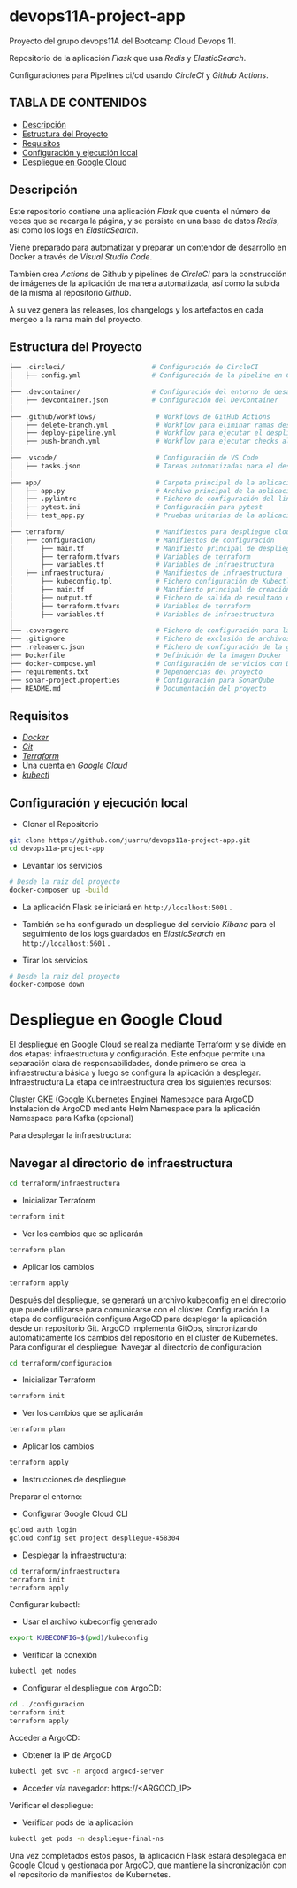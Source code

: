 # devops11A-project-app

Proyecto del grupo devops11A del Bootcamp Cloud Devops 11.

Repositorio de la aplicación *Flask* que usa *Redis* y *ElasticSearch*.

Configuraciones para Pipelines ci/cd usando *CircleCI* y *Github Actions*.

## TABLA DE CONTENIDOS

- [Descripción](#descripción)
- [Estructura del Proyecto](#estructura-del-proyecto)
- [Requisitos](#requisitos)
- [Configuración y ejecución local](#configuración-y-ejecución-local)
- [Despliegue en Google Cloud](#despliegue-en-google-cloud)

## Descripción

Este repositorio contiene una aplicación *Flask* que cuenta el número de veces que se recarga la página, y se persiste en una base de datos *Redis*, así como los logs en *ElasticSearch*.

Viene preparado para automatizar y preparar un contendor de desarrollo en Docker a través de *Visual Studio Code*.

También crea *Actions* de Github y pipelines de *CircleCI* para la construcción de imágenes de la aplicación de manera automatizada, así como la subida de la misma al repositorio *Github*.  

A su vez genera las releases, los changelogs y los artefactos en cada mergeo a la rama main del proyecto.

## Estructura del Proyecto

```bash
├── .circleci/                      # Configuración de CircleCI
│   ├── config.yml                  # Configuración de la pipeline en CircleCI para la rama dev
│  
├── .devcontainer/                  # Configuración del entorno de desarrollo en VS Code  
│   ├── devcontainer.json           # Configuración del DevContainer  
│  
├── .github/workflows/               # Workflows de GitHub Actions  
│   ├── delete-branch.yml            # Workflow para eliminar ramas después de merge a dev  
│   ├── deploy-pipeline.yml          # Workflow para ejecutar el despliegue de la rama main y creación de la imagen de la aplicación.  
│   ├── push-branch.yml              # Workflow para ejecutar checks al subir commits a una rama que no sea dev o main.
│  
├── .vscode/                         # Configuración de VS Code  
│   ├── tasks.json                   # Tareas automatizadas para el desarrollo  
│  
├── app/                             # Carpeta principal de la aplicación  
│   ├── app.py                       # Archivo principal de la aplicación Flask  
│   ├── .pylintrc                    # Fichero de configuración del linting  
│   ├── pytest.ini                   # Configuración para pytest  
│   ├── test_app.py                  # Pruebas unitarias de la aplicación  
│
├── terraform/                       # Manifiestos para despliegue cloud de la aplicación
│   ├── configuracion/               # Manifiestos de configuración
│       ├── main.tf                  # Manifiesto principal de despliegue
│       ├── terraform.tfvars         # Variables de terraform
│       ├── variables.tf             # Variables de infraestructura
│   ├── infraestructura/             # Manifiestos de infraestructura
│       ├── kubeconfig.tpl           # Fichero configuración de Kubectl
│       ├── main.tf                  # Manifiesto principal de creación de infraestructura
│       ├── output.tf                # Fichero de salida de resultado del despliegue
│       ├── terraform.tfvars         # Variables de terraform
│       ├── variables.tf             # Variables de infraestructura
│
├── .coveragerc                      # Fichero de configuración para la cobertura de código
├── .gitignore                       # Fichero de exclusión de archivos no deseados de versionar
├── .releaserc.json                  # Fichero de configuración de la generación de la release usando semantic release. 
├── Dockerfile                       # Definición de la imagen Docker  
├── docker-compose.yml               # Configuración de servicios con Docker Compose  
├── requirements.txt                 # Dependencias del proyecto  
├── sonar-project.properties         # Configuración para SonarQube  
├── README.md                        # Documentación del proyecto  
```

## Requisitos

- [*Docker*](https://www.docker.com/)
- [*Git*](https://git-scm.com/)
- [*Terraform*](https://www.terraform.io/downloads.html)
- Una cuenta en *Google Cloud*
- [*kubectl*](https://kubernetes.io/es/docs/tasks/tools/)

## Configuración y ejecución local

- Clonar el Repositorio

```bash
git clone https://github.com/juarru/devops11a-project-app.git
cd devops11a-project-app
```

- Levantar los servicios

```bash
# Desde la raiz del proyecto
docker-composer up -build
```

- La aplicación Flask se iniciará en `http://localhost:5001` .  
- También se ha configurado un despliegue del servicio *Kibana* para el seguimiento de los logs guardados en *ElasticSearch* en `http://localhost:5601` .

- Tirar los servicios

```bash
# Desde la raiz del proyecto
docker-compose down
```

# Despliegue en Google Cloud

El despliegue en Google Cloud se realiza mediante Terraform y se divide en dos etapas: infraestructura y configuración. Este enfoque permite una separación clara de responsabilidades, donde primero se crea la infraestructura básica y luego se configura la aplicación a desplegar.
Infraestructura
La etapa de infraestructura crea los siguientes recursos:

Cluster GKE (Google Kubernetes Engine)
Namespace para ArgoCD
Instalación de ArgoCD mediante Helm
Namespace para la aplicación
Namespace para Kafka (opcional)

Para desplegar la infraestructura:
## Navegar al directorio de infraestructura
```bash
cd terraform/infraestructura
```
- Inicializar Terraform
```bash
terraform init
```
- Ver los cambios que se aplicarán
```bash
terraform plan
```
- Aplicar los cambios
```bash
terraform apply
```

Después del despliegue, se generará un archivo kubeconfig en el directorio que puede utilizarse para comunicarse con el clúster.
Configuración
La etapa de configuración configura ArgoCD para desplegar la aplicación desde un repositorio Git. ArgoCD implementa GitOps, sincronizando automáticamente los cambios del repositorio en el clúster de Kubernetes.
Para configurar el despliegue:
Navegar al directorio de configuración
```bash
cd terraform/configuracion
```
- Inicializar Terraform
```bash
terraform init
```
- Ver los cambios que se aplicarán
```bash
terraform plan
```
- Aplicar los cambios
```bash
terraform apply
```
- Instrucciones de despliegue

Preparar el entorno:
- Configurar Google Cloud CLI
```bash
gcloud auth login
gcloud config set project despliegue-458304
```

- Desplegar la infraestructura:
```bash
cd terraform/infraestructura
terraform init
terraform apply
```
Configurar kubectl:
- Usar el archivo kubeconfig generado
```bash
export KUBECONFIG=$(pwd)/kubeconfig
```
- Verificar la conexión
```bash
kubectl get nodes
```
- Configurar el despliegue con ArgoCD:

```bash
cd ../configuracion
terraform init
terraform apply
```
Acceder a ArgoCD:
- Obtener la IP de ArgoCD
```bash
kubectl get svc -n argocd argocd-server
```
- Acceder vía navegador: https://<ARGOCD_IP>

Verificar el despliegue:
- Verificar pods de la aplicación
```bash
kubectl get pods -n despliegue-final-ns
```

Una vez completados estos pasos, la aplicación Flask estará desplegada en Google Cloud y gestionada por ArgoCD, que mantiene la sincronización con el repositorio de manifiestos de Kubernetes.
